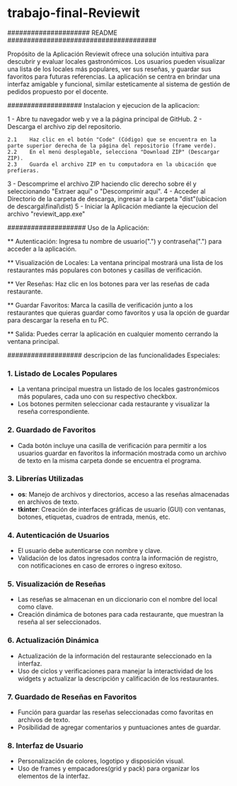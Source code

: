 # trabajo-final-Reviewit
##################### README ######################################

Propósito de la Aplicación Reviewit ofrece una solución intuitiva para descubrir y evaluar locales gastronómicos. Los usuarios pueden
visualizar una lista de los locales más populares, ver sus reseñas, y guardar sus favoritos para futuras referencias. La aplicación se 
centra en brindar una interfaz amigable y funcional, similar esteticamente al sistema de gestión de pedidos propuesto por el docente.

################### Instalacion y ejecucion de la aplicacion:

1 - Abre tu navegador web y ve a la página principal de GitHub.
2 - Descarga el archivo zip del repositorio.

    2.1    Haz clic en el botón "Code" (Código) que se encuentra en la parte superior derecha de la página del repositorio (frame verde).
    2.2    En el menú desplegable, selecciona "Download ZIP" (Descargar ZIP).
    2.3    Guarda el archivo ZIP en tu computadora en la ubicación que prefieras.

3 - Descomprime el archivo ZIP haciendo clic derecho sobre él y seleccionando "Extraer aquí" o "Descomprimir aquí".
4 - Acceder al Directorio de la carpeta de descarga, ingresar a la carpeta "dist"(ubicacion de descarga\final\dist)
5 - Iniciar la Aplicación mediante la ejecucion del archivo "reviewit_app.exe"

#################### Uso de la Aplicación:

 ** Autenticación: Ingresa tu nombre de usuario(".") y contraseña(".") para acceder a la aplicación.

 ** Visualización de Locales: La ventana principal mostrará una lista de los restaurantes más populares con botones y casillas de 
verificación.

 ** Ver Reseñas: Haz clic en los botones para ver las reseñas de cada restaurante.

 ** Guardar Favoritos: Marca la casilla de verificación junto a los restaurantes que quieras guardar como favoritos y usa la opción 
de guardar para descargar la reseña en tu PC.

 ** Salida: Puedes cerrar la aplicación en cualquier momento cerrando la ventana principal.

################### descripcion de las funcionalidades Especiales:

### 1. **Listado de Locales Populares** 
- La ventana principal muestra un listado de los locales gastronómicos más populares, cada uno con su respectivo checkbox. 
- Los botones permiten seleccionar cada restaurante y visualizar la reseña correspondiente. 

### 2. **Guardado de Favoritos** 
- Cada botón incluye una casilla de verificación para permitir a los usuarios guardar en favoritos la información mostrada como 
un archivo de texto en la misma carpeta donde se encuentra el programa. 

### 3. **Librerías Utilizadas** 
- **os**: Manejo de archivos y directorios, acceso a las reseñas almacenadas en archivos de texto. 
- **tkinter**: Creación de interfaces gráficas de usuario (GUI) con ventanas, botones, etiquetas, cuadros de entrada, menús, etc. 

### 4. **Autenticación de Usuarios** 
- El usuario debe autenticarse con nombre y clave. 
- Validación de los datos ingresados contra la información de registro, con notificaciones en caso de errores o ingreso exitoso. 

### 5. **Visualización de Reseñas** 
- Las reseñas se almacenan en un diccionario con el nombre del local como clave. 
- Creación dinámica de botones para cada restaurante, que muestran la reseña al ser seleccionados. 

### 6. **Actualización Dinámica** 
- Actualización de la información del restaurante seleccionado en la interfaz. 
- Uso de ciclos y verificaciones para manejar la interactividad de los widgets y actualizar la descripción y calificación de los 
restaurantes. 

### 7. **Guardado de Reseñas en Favoritos** 
- Función para guardar las reseñas seleccionadas como favoritas en archivos de texto. 
- Posibilidad de agregar comentarios y puntuaciones antes de guardar. 

### 8. **Interfaz de Usuario** 
- Personalización de colores, logotipo y disposición visual. 
- Uso de frames y empacadores(grid y pack) para organizar los elementos de la interfaz.
